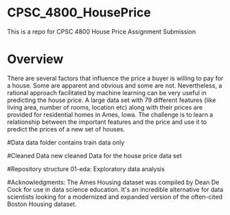 # CPSC_4800_HousePrice
This is a repo for CPSC 4800 House Price Assignment Submission

# Overview
There are several factors that influence the price a buyer is willing to pay for a house. Some are apparent and obvious and some are not. Nevertheless, a rational approach facilitated by machine learning can be very useful in predicting the house price. A large data set with 79 different features (like living area, number of rooms, location etc) along with their prices are provided for residential homes in Ames, Iowa. The challenge is to learn a relationship between the important features and the price and use it to predict the prices of a new set of houses.

#Data
data folder contains train data only 

#Cleaned Data
new cleaned Data for the house price data set

#Repository structure
01-eda: Exploratory data analysis


#Acknowledgments:
The Ames Housing dataset was compiled by Dean De Cock for use in data science education. It's an incredible alternative for data scientists looking for a modernized and expanded version of the often-cited Boston Housing dataset.
